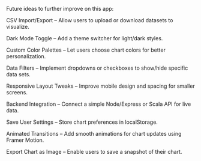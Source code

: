 Future ideas to further improve on this app:

CSV Import/Export – Allow users to upload or download datasets to visualize.

Dark Mode Toggle – Add a theme switcher for light/dark styles.

Custom Color Palettes – Let users choose chart colors for better personalization.

Data Filters – Implement dropdowns or checkboxes to show/hide specific data sets.

Responsive Layout Tweaks – Improve mobile design and spacing for smaller screens.

Backend Integration – Connect a simple Node/Express or Scala API for live data.

Save User Settings – Store chart preferences in localStorage.

Animated Transitions – Add smooth animations for chart updates using Framer Motion.

Export Chart as Image – Enable users to save a snapshot of their chart.